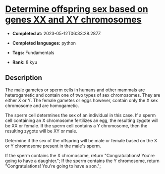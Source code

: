# [Determine offspring sex based on genes XX and XY chromosomes](https://www.codewars.com/kata/56530b444e831334c0000020)

- **Completed at:** 2023-05-12T06:33:28.287Z

- **Completed languages:** python

- **Tags:** Fundamentals

- **Rank:** 8 kyu

## Description

The male gametes or sperm cells in humans and other mammals are heterogametic and contain one of two types of sex chromosomes. They are either X or Y. The female gametes or eggs however, contain only the X sex chromosome and are homogametic.

The sperm cell determines the sex of an individual in this case. If a sperm cell containing an X chromosome fertilizes an egg, the resulting zygote will be XX or female. If the sperm cell contains a Y chromosome, then the resulting zygote will be XY or male.

Determine if the sex of the offspring will be male or female based on the X or Y chromosome present in the male's sperm.

If the sperm contains the X chromosome, return "Congratulations! You're going to have a daughter.";
If the sperm contains the Y chromosome, return "Congratulations! You're going to have a son.";

